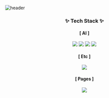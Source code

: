![header](https://capsule-render.vercel.app/api?type=waving&color=50bcdf&height=250&section=header&text=YJ&fontSize=75)

<div align="center">

### <center> <b>✨ Tech Stack ✨</b> </center>

#### <center> <b>[ AI ]</b> </center>
<img src="https://img.shields.io/badge/Python-3776AB?style=for-the-badge&logo=python&logoColor=white">
<img src="https://img.shields.io/badge/Pytorch-EE4C2C?style=for-the-badge&logo=Pytorch&logoColor=white">
<img src="https://img.shields.io/badge/Tensorflow-FF6F00?style=for-the-badge&logo=Tensorflow&logoColor=white">
<img src="https://img.shields.io/badge/OpenCV-5C3EE8?style=for-the-badge&logo=OpenCV&logoColor=black">
</div>

<div align="center">

#### <center> <b>[ Etc ]</b> </center>
<img src="https://img.shields.io/badge/Linux-FCC624?style=for-the-badge&logo=linux&logoColor=black"> </center> 

#### <center> <b>[ Pages ]</b> </center>
 <a href="https://github.com/FE-DeepDive/JavaScript-DeepDive" target="_blank"><img src="https://img.shields.io/badge/JS Deepdive-EEEEEE?style=flat-square&logo=github&logoColor=black"/></a>

